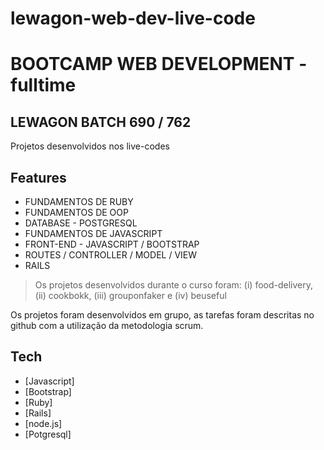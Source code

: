 # lewagon-web-dev-live-code
# BOOTCAMP WEB DEVELOPMENT - fulltime
## LEWAGON BATCH 690 / 762

Projetos desenvolvidos nos live-codes

## Features

- FUNDAMENTOS DE RUBY
- FUNDAMENTOS DE OOP
- DATABASE - POSTGRESQL
- FUNDAMENTOS DE JAVASCRIPT
- FRONT-END - JAVASCRIPT / BOOTSTRAP
- ROUTES / CONTROLLER / MODEL / VIEW
- RAILS

> Os projetos desenvolvidos durante o curso foram: (i) food-delivery,
> (ii) cookbokk, (iii) grouponfaker e
> (iv) beuseful

Os projetos foram desenvolvidos em grupo, as tarefas foram descritas no github
com a utilização da metodologia scrum.

## Tech

- [Javascript]
- [Bootstrap]
- [Ruby]
- [Rails]
- [node.js]
- [Potgresql]

